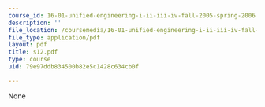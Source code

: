 ```yaml
---
course_id: 16-01-unified-engineering-i-ii-iii-iv-fall-2005-spring-2006
description: ''
file_location: /coursemedia/16-01-unified-engineering-i-ii-iii-iv-fall-2005-spring-2006/79e97ddb834500b82e5c1428c634cb0f_s12.pdf
file_type: application/pdf
layout: pdf
title: s12.pdf
type: course
uid: 79e97ddb834500b82e5c1428c634cb0f

---
```

None